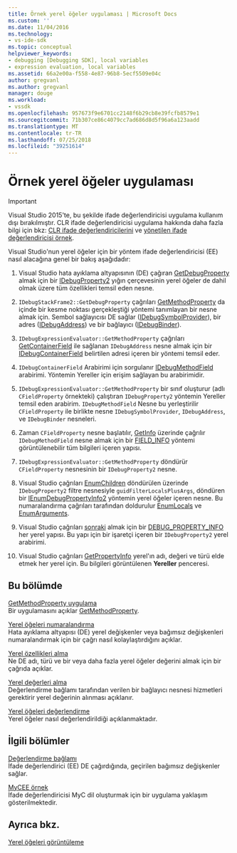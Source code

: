 ```yaml
---
title: Örnek yerel öğeler uygulaması | Microsoft Docs
ms.custom: ''
ms.date: 11/04/2016
ms.technology:
- vs-ide-sdk
ms.topic: conceptual
helpviewer_keywords:
- debugging [Debugging SDK], local variables
- expression evaluation, local variables
ms.assetid: 66a2e00a-f558-4e87-96b8-5ecf5509e04c
author: gregvanl
ms.author: gregvanl
manager: douge
ms.workload:
- vssdk
ms.openlocfilehash: 957673f9e6701cc2148f6b29cb8e39fcfb8579e1
ms.sourcegitcommit: 71b307ce86c4079cc7ad686d8d5f96a6a123aadd
ms.translationtype: MT
ms.contentlocale: tr-TR
ms.lasthandoff: 07/25/2018
ms.locfileid: "39251614"
---
```

# <a name="sample-implementation-of-locals"></a>Örnek yerel öğeler uygulaması
> [!IMPORTANT]
>  Visual Studio 2015'te, bu şekilde ifade değerlendiricisi uygulama kullanım dışı bırakılmıştır. CLR ifade değerlendiricisi uygulama hakkında daha fazla bilgi için bkz: [CLR ifade değerlendiricilerini](https://github.com/Microsoft/ConcordExtensibilitySamples/wiki/CLR-Expression-Evaluators) ve [yönetilen ifade değerlendiricisi örnek](https://github.com/Microsoft/ConcordExtensibilitySamples/wiki/Managed-Expression-Evaluator-Sample).  
  
 Visual Studio'nun yerel öğeler için bir yöntem ifade değerlendiricisi (EE) nasıl alacağına genel bir bakış aşağıdadır:  
  
1.  Visual Studio hata ayıklama altyapısının (DE) çağıran [GetDebugProperty](../../extensibility/debugger/reference/idebugstackframe2-getdebugproperty.md) almak için bir [IDebugProperty2](../../extensibility/debugger/reference/idebugproperty2.md) yığın çerçevesinin yerel öğeler de dahil olmak üzere tüm özellikleri temsil eden nesne.  
  
2.  `IDebugStackFrame2::GetDebugProperty` çağrıları [GetMethodProperty](../../extensibility/debugger/reference/idebugexpressionevaluator-getmethodproperty.md) da içinde bir kesme noktası gerçekleştiği yöntemi tanımlayan bir nesne almak için. Sembol sağlayıcısı DE sağlar ([IDebugSymbolProvider](../../extensibility/debugger/reference/idebugsymbolprovider.md)), bir adres ([IDebugAddress](../../extensibility/debugger/reference/idebugaddress.md)) ve bir bağlayıcı ([IDebugBinder](../../extensibility/debugger/reference/idebugbinder.md)).  
  
3.  `IDebugExpressionEvaluator::GetMethodProperty` çağrıları [GetContainerField](../../extensibility/debugger/reference/idebugsymbolprovider-getcontainerfield.md) ile sağlanan `IDebugAddress` nesne almak için bir [IDebugContainerField](../../extensibility/debugger/reference/idebugcontainerfield.md) belirtilen adresi içeren bir yöntemi temsil eder.  
  
4.  `IDebugContainerField` Arabirimi için sorgulanır [IDebugMethodField](../../extensibility/debugger/reference/idebugmethodfield.md) arabirimi. Yöntemin Yereller için erişim sağlayan bu arabirimidir.  
  
5.  `IDebugExpressionEvaluator::GetMethodProperty` bir sınıf oluşturur (adlı `CFieldProperty` örnekteki) çalıştıran `IDebugProperty2` yöntemin Yereller temsil eden arabirim. `IDebugMethodField` Nesne bu yerleştirilir `CFieldProperty` ile birlikte nesne `IDebugSymbolProvider`, `IDebugAddress`, ve `IDebugBinder` nesneleri.  
  
6.  Zaman `CFieldProperty` nesne başlatılır, [GetInfo](../../extensibility/debugger/reference/idebugfield-getinfo.md) üzerinde çağrılır `IDebugMethodField` nesne almak için bir [FIELD_INFO](../../extensibility/debugger/reference/field-info.md) yöntemi görüntülenebilir tüm bilgileri içeren yapısı.  
  
7.  `IDebugExpressionEvaluator::GetMethodProperty` döndürür `CFieldProperty` nesnesinin bir `IDebugProperty2` nesne.  
  
8.  Visual Studio çağrıları [EnumChildren](../../extensibility/debugger/reference/idebugproperty2-enumchildren.md) döndürülen üzerinde `IDebugProperty2` filtre nesnesiyle `guidFilterLocalsPlusArgs`, döndüren bir [IEnumDebugPropertyInfo2](../../extensibility/debugger/reference/ienumdebugpropertyinfo2.md) yöntemin yerel öğeler içeren nesne. Bu numaralandırma çağrıları tarafından doldurulur [EnumLocals](../../extensibility/debugger/reference/idebugmethodfield-enumlocals.md) ve [EnumArguments](../../extensibility/debugger/reference/idebugmethodfield-enumarguments.md).  
  
9. Visual Studio çağrıları [sonraki](../../extensibility/debugger/reference/ienumdebugpropertyinfo2-next.md) almak için bir [DEBUG_PROPERTY_INFO](../../extensibility/debugger/reference/debug-property-info.md) her yerel yapısı. Bu yapı için bir işaretçi içeren bir `IDebugProperty2` yerel arabirimi.  
  
10. Visual Studio çağrıları [GetPropertyInfo](../../extensibility/debugger/reference/idebugproperty2-getpropertyinfo.md) yerel'ın adı, değeri ve türü elde etmek her yerel için. Bu bilgileri görüntülenen **Yereller** penceresi.  
  
## <a name="in-this-section"></a>Bu bölümde  
 [GetMethodProperty uygulama](../../extensibility/debugger/implementing-getmethodproperty.md)  
 Bir uygulamasını açıklar [GetMethodProperty](../../extensibility/debugger/reference/idebugexpressionevaluator-getmethodproperty.md).  
  
 [Yerel öğeleri numaralandırma](../../extensibility/debugger/enumerating-locals.md)  
 Hata ayıklama altyapısı (DE) yerel değişkenler veya bağımsız değişkenleri numaralandırmak için bir çağrı nasıl kolaylaştırdığını açıklar.  
  
 [Yerel özellikleri alma](../../extensibility/debugger/getting-local-properties.md)  
 Ne DE adı, türü ve bir veya daha fazla yerel öğeler değerini almak için bir çağrıda açıklar.  
  
 [Yerel değerleri alma](../../extensibility/debugger/getting-local-values.md)  
 Değerlendirme bağlamı tarafından verilen bir bağlayıcı nesnesi hizmetleri gerektirir yerel değerinin alınması açıklanır.  
  
 [Yerel öğeleri değerlendirme](../../extensibility/debugger/evaluating-locals.md)  
 Yerel öğeler nasıl değerlendirildiği açıklanmaktadır.  
  
## <a name="related-sections"></a>İlgili bölümler  
 [Değerlendirme bağlamı](../../extensibility/debugger/evaluation-context.md)  
 İfade değerlendirici (EE) DE çağırdığında, geçirilen bağımsız değişkenler sağlar.  
  
 [MyCEE örnek](http://msdn.microsoft.com/en-us/624a018b-9179-402f-9d48-3aec87b48f4f)  
 İfade değerlendiricisi MyC dil oluşturmak için bir uygulama yaklaşım gösterilmektedir.  
  
## <a name="see-also"></a>Ayrıca bkz.  
 [Yerel öğeleri görüntüleme](../../extensibility/debugger/displaying-locals.md)